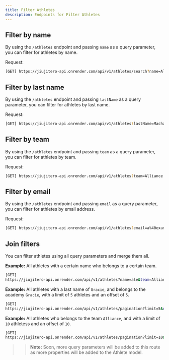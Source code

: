 ```yaml
---
title: Filter Athletes
description: Endpoints for Filter Athletes
---
```



## Filter by name

By using the `/athletes` endpoint and passing `name` as a query parameter, you can filter for athletes by name. 

Request:

```sh
[GET] https://jiujitero-api.onrender.com/api/v1/athletes/search?name=Alexander  or  /athletes?name=Alexander
```

## Filter by last name

By using the `/athletes` endpoint and passing `lastName` as a query parameter, you can filter for athletes by last name. 

Request:

```sh
[GET] https://jiujitero-api.onrender.com/api/v1/athletes?lastName=Machado
```

## Filter by team 

By using the `/athletes` endpoint and passing `team` as a query parameter, you can filter for athletes by team.

Request:

```sh
[GET] https://jiujitero-api.onrender.com/api/v1/athletes?team=Alliance
```

## Filter by email

By using the `/athletes` endpoint and passing `email` as a query parameter, you can filter for athletes by email address.

Request:

```sh
[GET] https://jiujitero-api.onrender.com/api/v1/athletes?email=a%40example.com
```

## Join filters

You can filter athletes using all query parameters and merge them all.


**Example:** All athletes with a certain name who belongs to a certain team.

```sh
[GET]
https://jiujitero-api.onrender.com/api/v1/athletes?name=ale&team=Alliance
```


**Example:** All athletes with a last name of `Gracie`, and belongs to the academy `Gracie`, with a limit of `5` athletes and an offset of `5`.

```sh
[GET]
https://jiujitero-api.onrender.com/api/v1/athletes/pagination?limit=5&offset=5&lastName=Gracie&team=Gracie
```


**Example:** All athletes who belongs to the team `Alliance`, and with a limit of `10` athletess and an offset of `10`.

```sh
[GET]
https://jiujitero-api.onrender.com/api/v1/athletes/pagination?limit=10&offset=10&team=Alliance
```


>> **Note:** Soon, more query parameters will be added to this route as more properties will be added to the Athlete model.